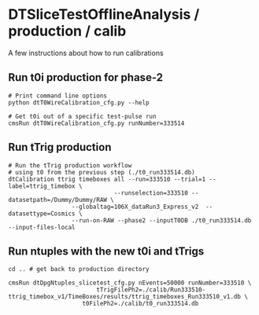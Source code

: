 # DTSliceTestOfflineAnalysis / production / calib
A few instructions about how to run calibrations

## Run t0i production for phase-2
```
# Print command line options
python dtT0WireCalibration_cfg.py --help 

# Get t0i out of a specific test-pulse run
cmsRun dtT0WireCalibration_cfg.py runNumber=333514
```

## Run tTrig production
```
# Run the tTrig production workflow
# using t0 from the previous step (./t0_run333514.db)
dtCalibration ttrig timeboxes all --run=333510 --trial=1 --label=ttrig_timebox \
	      	    	      	  --runselection=333510 --datasetpath=/Dummy/Dummy/RAW \
				  --globaltag=106X_dataRun3_Express_v2  --datasettype=Cosmics \
				  --run-on-RAW --phase2 --inputT0DB ./t0_run333514.db --input-files-local
```

## Run ntuples with the new t0i and tTrigs
```
cd .. # get back to production directory

cmsRun dtDpgNtuples_slicetest_cfg.py nEvents=50000 runNumber=333510 \
       				     tTrigFilePh2=./calib/Run333510-ttrig_timebox_v1/TimeBoxes/results/ttrig_timeboxes_Run333510_v1.db \
				     t0FilePh2=./calib/t0_run333514.db
```

